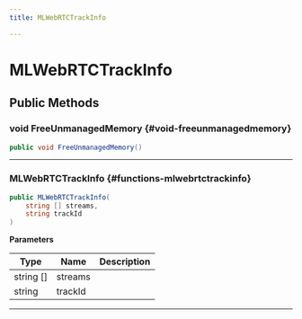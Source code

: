 ```yaml
---
title: MLWebRTCTrackInfo

---
```


# MLWebRTCTrackInfo










## Public Methods

### void FreeUnmanagedMemory {#void-freeunmanagedmemory}

```csharp
public void FreeUnmanagedMemory()
```






-----------

###  MLWebRTCTrackInfo {#functions-mlwebrtctrackinfo}

```csharp
public MLWebRTCTrackInfo(
    string [] streams,
    string trackId
)
```


**Parameters**

| Type | Name  | Description  | 
|--|--|--|
| string [] |streams||
| string |trackId||






-----------



